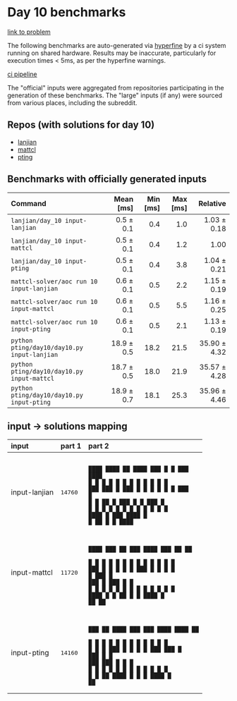 # Day 10 benchmarks

[link to problem](http://adventofcode.com/2022/day/10)

The following benchmarks are auto-generated via [hyperfine](https://github.com/sharkdp/hyperfine) by a ci system running on shared hardware. Results may be inaccurate, particularly for execution times < 5ms, as per the hyperfine warnings.

[ci pipeline](http://ci.papercode.net:8080/teams/aoc2022/pipelines/aoc-compare-2022)

The "official" inputs were aggregated from repositories participating in the generation of these benchmarks. The "large" inputs (if any) were sourced from various places, including the subreddit.

## Repos (with solutions for day 10)


- [lanjian](https://github.com/LanJian/aoc-2022)
- [mattcl](https://github.com/mattcl/aoc2022)
- [pting](https://github.com/pting/aoc2022)

## Benchmarks with officially generated inputs
| Command | Mean [ms] | Min [ms] | Max [ms] | Relative |
|:---|---:|---:|---:|---:|
| `lanjian/day_10 input-lanjian` | 0.5 ± 0.1 | 0.4 | 1.0 | 1.03 ± 0.18 |
| `lanjian/day_10 input-mattcl` | 0.5 ± 0.1 | 0.4 | 1.2 | 1.00 |
| `lanjian/day_10 input-pting` | 0.5 ± 0.1 | 0.4 | 3.8 | 1.04 ± 0.21 |
| `mattcl-solver/aoc run 10 input-lanjian` | 0.6 ± 0.1 | 0.5 | 2.2 | 1.15 ± 0.19 |
| `mattcl-solver/aoc run 10 input-mattcl` | 0.6 ± 0.1 | 0.5 | 5.5 | 1.16 ± 0.25 |
| `mattcl-solver/aoc run 10 input-pting` | 0.6 ± 0.1 | 0.5 | 2.1 | 1.13 ± 0.19 |
| `python pting/day10/day10.py input-lanjian` | 18.9 ± 0.5 | 18.2 | 21.5 | 35.90 ± 4.32 |
| `python pting/day10/day10.py input-mattcl` | 18.7 ± 0.5 | 18.0 | 21.9 | 35.57 ± 4.28 |
| `python pting/day10/day10.py input-pting` | 18.9 ± 0.7 | 18.1 | 25.3 | 35.96 ± 4.46 |

## input -> solutions mapping
|input|part 1|part 2|
|:---|:---|:---|
|input-lanjian|<pre>14760</pre>|<pre><br>&#9608;&#9608;&#9608;&#9608; &#9608;&#9608;&#9608;&#9608;  &#9608;&#9608;  &#9608;&#9608;&#9608;&#9608; &#9608;&#9608;&#9608;  &#9608;  &#9608; &#9608;&#9608;&#9608;  &#9608;&#9608;&#9608;&#9608; <br>&#9608;    &#9608;    &#9608;  &#9608; &#9608;    &#9608;  &#9608; &#9608;  &#9608; &#9608;  &#9608; &#9608;    <br>&#9608;&#9608;&#9608;  &#9608;&#9608;&#9608;  &#9608;    &#9608;&#9608;&#9608;  &#9608;  &#9608; &#9608;  &#9608; &#9608;  &#9608; &#9608;&#9608;&#9608;  <br>&#9608;    &#9608;    &#9608; &#9608;&#9608; &#9608;    &#9608;&#9608;&#9608;  &#9608;  &#9608; &#9608;&#9608;&#9608;  &#9608;    <br>&#9608;    &#9608;    &#9608;  &#9608; &#9608;    &#9608; &#9608;  &#9608;  &#9608; &#9608; &#9608;  &#9608;    <br>&#9608;&#9608;&#9608;&#9608; &#9608;     &#9608;&#9608;&#9608; &#9608;&#9608;&#9608;&#9608; &#9608;  &#9608;  &#9608;&#9608;  &#9608;  &#9608; &#9608;&#9608;&#9608;&#9608; </pre>|
|input-mattcl|<pre>11720</pre>|<pre><br>&#9608;&#9608;&#9608;&#9608; &#9608;&#9608;&#9608;   &#9608;&#9608;  &#9608;&#9608;&#9608;  &#9608;&#9608;&#9608;&#9608; &#9608;&#9608;&#9608;   &#9608;&#9608;    &#9608;&#9608; <br>&#9608;    &#9608;  &#9608; &#9608;  &#9608; &#9608;  &#9608; &#9608;    &#9608;  &#9608; &#9608;  &#9608;    &#9608; <br>&#9608;&#9608;&#9608;  &#9608;  &#9608; &#9608;    &#9608;  &#9608; &#9608;&#9608;&#9608;  &#9608;  &#9608; &#9608;       &#9608; <br>&#9608;    &#9608;&#9608;&#9608;  &#9608;    &#9608;&#9608;&#9608;  &#9608;    &#9608;&#9608;&#9608;  &#9608;       &#9608; <br>&#9608;    &#9608; &#9608;  &#9608;  &#9608; &#9608; &#9608;  &#9608;    &#9608;    &#9608;  &#9608; &#9608;  &#9608; <br>&#9608;&#9608;&#9608;&#9608; &#9608;  &#9608;  &#9608;&#9608;  &#9608;  &#9608; &#9608;&#9608;&#9608;&#9608; &#9608;     &#9608;&#9608;   &#9608;&#9608;  </pre>|
|input-pting|<pre>14160</pre>|<pre><br>&#9608;&#9608;&#9608;    &#9608;&#9608; &#9608;&#9608;&#9608;&#9608; &#9608;&#9608;&#9608;  &#9608;&#9608;&#9608;  &#9608;&#9608;&#9608;&#9608; &#9608;&#9608;&#9608;&#9608;  &#9608;&#9608;  <br>&#9608;  &#9608;    &#9608; &#9608;    &#9608;  &#9608; &#9608;  &#9608; &#9608;    &#9608;    &#9608;  &#9608; <br>&#9608;  &#9608;    &#9608; &#9608;&#9608;&#9608;  &#9608;  &#9608; &#9608;  &#9608; &#9608;&#9608;&#9608;  &#9608;&#9608;&#9608;  &#9608;    <br>&#9608;&#9608;&#9608;     &#9608; &#9608;    &#9608;&#9608;&#9608;  &#9608;&#9608;&#9608;  &#9608;    &#9608;    &#9608;    <br>&#9608; &#9608;  &#9608;  &#9608; &#9608;    &#9608; &#9608;  &#9608;    &#9608;    &#9608;    &#9608;  &#9608; <br>&#9608;  &#9608;  &#9608;&#9608;  &#9608;&#9608;&#9608;&#9608; &#9608;  &#9608; &#9608;    &#9608;&#9608;&#9608;&#9608; &#9608;     &#9608;&#9608;  </pre>|
